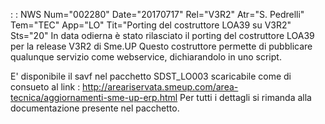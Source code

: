  :  : NWS Num="002280" Date="20170717" Rel="V3R2" Atr="S. Pedrelli" Tem="TEC" App="LO" Tit="Porting del costruttore LOA39 su V3R2" Sts="20"
In data odierna è stato rilasciato il porting del costruttore LOA39 per la release V3R2 di Sme.UP Questo costruttore permette di pubblicare qualunque servizio come webservice, dichiarandolo in uno
script.

E' disponibile il savf nel pacchetto SDST_LO003 scaricabile come di consueto al link : 
http://areariservata.smeup.com/area-tecnica/aggiornamenti-sme-up-erp.html 
Per tutti i dettagli si rimanda alla documentazione presente nel pacchetto.
